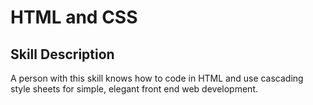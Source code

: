 # HTML and CSS

## Skill Description
A person with this skill knows how to code in HTML and use cascading style sheets for simple, elegant front end web development. 
